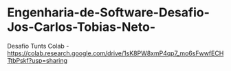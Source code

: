 # Engenharia-de-Software-Desafio-Jos-Carlos-Tobias-Neto-
Desafio Tunts
Colab - https://colab.research.google.com/drive/1sK8PW8xmP4qp7_mo6sFwwfECHTtbPskf?usp=sharing
